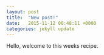 ```yaml
---
layout: post
title:  "New post!"
date:   2015-11-12 00:48:11 +0000
categories: jekyll update
---
```

Hello, welcome to this weeks recipe.


[//]: # (This is how you make a comment in markdown. I can use this syntax to create nots for myself or anyone who reads the source code. This text will never appear on the website. It is only in this file.)

<!-- [//]: # (Inline Style)
![Ella's first image.]({{site.url}}/assets/img_01_01.jpg "All the ingredients.")

[//]: # (Reference Style)
![Ella's second image][im02] 


[im02]: {{site.url}}/assets/img_01_02.jpg "Tossing the salad"
 -->
